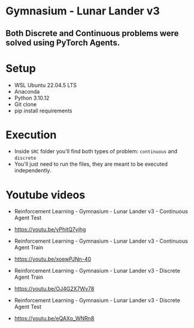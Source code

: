 # Gymnasium - Lunar Lander v3

## Both Discrete and Continuous problems were solved using PyTorch Agents.

# Setup
* WSL Ubuntu 22.04.5 LTS
* Anaconda
* Python 3.10.12
* Git clone
* pip install requirements

# Execution
* Inside `SRC` folder you'll find both types of problem: `continuous` and `discrete`
* You'll just need to run the files, they are meant to be executed independently.

# Youtube videos
* Reinforcement Learning - Gymnasium - Lunar Lander v3 - Continuous Agent Test
* https://youtu.be/yPhitQ7yjhg

* Reinforcement Learning - Gymnasium - Lunar Lander v3 - Continuous Agent Train
* https://youtu.be/xoewPJNn-40

* Reinforcement Learning - Gymnasium - Lunar Lander v3 - Discrete Agent Train
* https://youtu.be/OJ4G2X7Wv78

* Reinforcement Learning - Gymnasium - Lunar Lander v3 - Discrete Agent Test
* https://youtu.be/eQAXo_WNRn8
